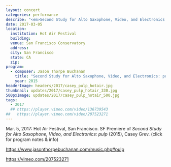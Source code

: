 ```yaml
---
layout: concert
categories: performance
describe: "<em>Second Study for Alto Saxophone, Video, and Electronics: pulp</em> (2015), Casey Grev. San Francisco Hot Air Festival."
date: 2017-03-05
location:
  institution: Hot Air Festival
  building:
  venue: San Francisco Conservatory
  address:
  city: San Francisco
  state: CA
  zip:
program:
  - composer: Jason Thorpe Buchanan
    title: "Second Study for Alto Saxophone, Video, and Electronics: pulp"
    year: 2015
headerImage: headers/2017/casey_pulp_hotair.jpg
thumbnail: updates/2017/casey_pulp_hotair_330.jpg
500pxImage: updates/2017/casey_pulp_hotair_500.jpg
tags:
  - 2017
  ## https://player.vimeo.com/video/136739543
##   https://player.vimeo.com/video/207523271
---
```


Mar. 5, 2017: Hot Air Festival, San Francisco. SF Premiere of *Second Study for Alto Saxophone, Video, and Electronics: pulp* (2015), Casey Grev. (click for program notes & info)

https://www.jasonthorpebuchanan.com/music.php#pulp

https://vimeo.com/207523271
